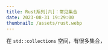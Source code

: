 ```yaml
---
title: Rust系列[六]：常见集合
date: 2023-08-31 19:29:00
thumbnail: /assets/rust.webp
---
```


在 `std::collections` 空间，有很多集合，